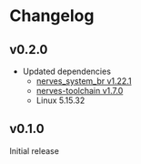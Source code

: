 # Changelog

## v0.2.0

* Updated dependencies
  * [nerves_system_br v1.22.1](https://github.com/nerves-project/nerves_system_br/releases/tag/v1.22.1)
  * [nerves-toolchain v1.7.0](https://github.com/nerves-project/toolchains/releases/tag/v1.7.0) 
  * Linux 5.15.32

## v0.1.0

Initial release
